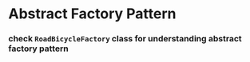 # Abstract Factory Pattern
### check `RoadBicycleFactory` class for understanding abstract factory pattern